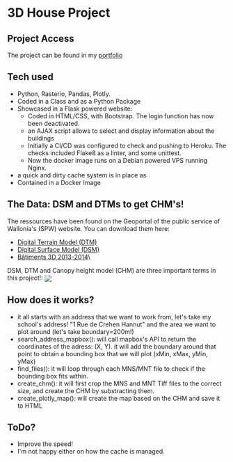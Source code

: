 # 3D House Project
## Project Access
The project can be found in my [portfolio](https://3d.olivier.dotreppe.be/start)

## Tech used
- Python, Rasterio, Pandas, Plotly.
- Coded in a Class and as a Python Package
- Showcased in a Flask powered website:
  - Coded in HTML/CSS, with Bootstrap. The login function has now been deactivated.
  - an AJAX script allows to select and display information about the buildings
  - Initially a CI/CD was configured to check and pushing to Heroku.  The checks included Flake8 as a linter, and some unittest.
  - Now the docker image runs on a Debian powered VPS running Nginx.
- a quick and dirty cache system is in place as 
- Contained in a Docker Image

## The Data: DSM and DTMs to get CHM's!
The ressources have been found on the Geoportal of the public service of Wallonia's (SPW) website.
You can download them here: 
 - [Digital Terrain Model (DTM)](http://geoportail.wallonie.be/catalogue/7d23d8ab-962a-493f-8771-2054e06ad36f.html)
 - [Digital Surface Model (DSM)](http://geoportail.wallonie.be/catalogue/6029e738-f828-438b-b10a-85e67f77af92.html)
 - [Bâtiments 3D 2013-2014](https://geoportail.wallonie.be/catalogue/4de94d5d-9036-4953-beca-3ff76e4b1ec8.html)\

DSM, DTM and Canopy height model (CHM) are three important terms in this project!:
<img align="center" src="https://i.stack.imgur.com/1l3EA.png" />

## How does it works?
- it all starts with an address that we want to work from, let's take my school's address!
"1 Rue de Crehen Hannut" and the area we want to plot around (let's take boundary=200m!)
- search_address_mapbox(): will call mapbox's API to return the coordinates of the adress: (X, Y). it will add the boundary around that point to obtain a bounding box that we will plot (xMin, xMax, yMin, yMax)
- find_files(): it will loop through each MNS/MNT file to check if the bounding box fits within.
- create_chm(): it will first crop the MNS and MNT Tiff files to the correct size, and create the CHM by substracting them.
- create_plotly_map(): will create the map based on the CHM and save it to HTML

## ToDo?
- Improve the speed!
- I'm not happy either on how the cache is managed.
